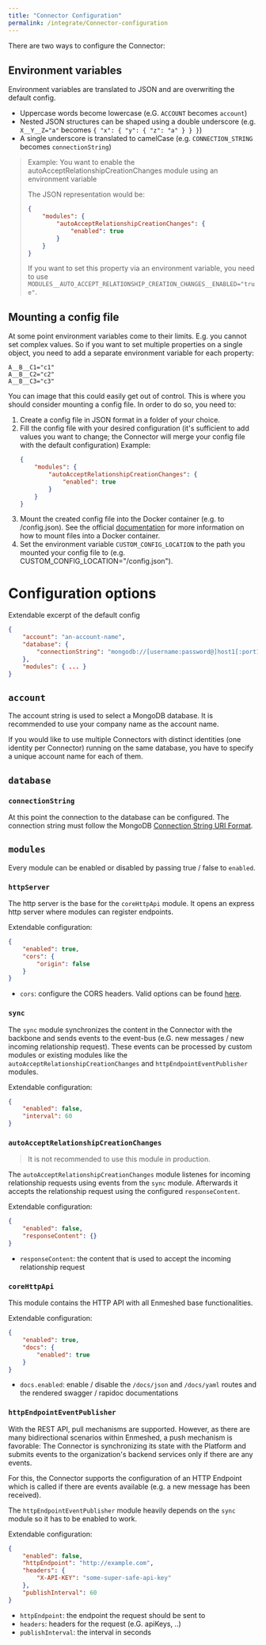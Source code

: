 ```yaml
---
title: "Connector Configuration"
permalink: /integrate/Connector-configuration
---
```


There are two ways to configure the Connector:

## Environment variables

Environment variables are translated to JSON and are overwriting the default config.

-   Uppercase words become lowercase (e.G. `ACCOUNT` becomes `account`)
-   Nested JSON structures can be shaped using a double underscore (e.g. `X__Y__Z="a"` becomes `{ "x": { "y": { "z": "a" } } }`)
-   A single underscore is translated to camelCase (e.g. `CONNECTION_STRING` becomes `connectionString`)

> Example: You want to enable the autoAcceptRelationshipCreationChanges module using an environment variable
>
> The JSON representation would be:
>
> ```json
> {
>     "modules": {
>         "autoAcceptRelationshipCreationChanges": {
>             "enabled": true
>         }
>     }
> }
> ```
>
> If you want to set this property via an environment variable, you need to use `MODULES__AUTO_ACCEPT_RELATIONSHIP_CREATION_CHANGES__ENABLED="true"`.

## Mounting a config file

At some point environment variables come to their limits. E.g. you cannot set complex values. So if you want to set multiple properties on a single object, you need to add a separate environment variable for each property:

```text
A__B__C1="c1"
A__B__C2="c2"
A__B__C3="c3"
```

You can image that this could easily get out of control. This is where you should consider mounting a config file. In order to do so, you need to:

1. Create a config file in JSON format in a folder of your choice.
2. Fill the config file with your desired configuration (it's sufficient to add values you want to change; the Connector will merge your config file with the default configuration) Example:
    ```json
    {
        "modules": {
            "autoAcceptRelationshipCreationChanges": {
                "enabled": true
            }
        }
    }
    ```
3. Mount the created config file into the Docker container (e.g. to /config.json). See the official [documentation](https://docs.docker.com/storage/bind-mounts/) for more information on how to mount files into a Docker container.
4. Set the environment variable `CUSTOM_CONFIG_LOCATION` to the path you mounted your config file to (e.g. CUSTOM_CONFIG_LOCATION="/config.json").

# Configuration options

Extendable excerpt of the default config

```json
{
    "account": "an-account-name",
    "database": {
        "connectionString": "mongodb://[username:password@]host1[:port1][,...hostN[:portN]][/[defaultauthdb][?options]]"
    },
    "modules": { ... }
}
```

## `account`

The account string is used to select a MongoDB database. It is recommended to use your company name as the account name.

If you would like to use multiple Connectors with distinct identities (one identity per Connector) running on the same database, you have to specify a unique account name for each of them.

## `database`

### `connectionString`

At this point the connection to the database can be configured. The connection string must follow the MongoDB [Connection String URI Format](https://docs.mongodb.com/manual/reference/connection-string/).

## `modules`

Every module can be enabled or disabled by passing true / false to `enabled`.

### `httpServer`

The http server is the base for the `coreHttpApi` module. It opens an express http server where modules can register endpoints.

Extendable configuration:

```json
{
    "enabled": true,
    "cors": {
        "origin": false
    }
}
```

-   `cors`: configure the CORS headers. Valid options can be found [here](https://github.com/expressjs/cors#configuration-options).

### `sync`

The `sync` module synchronizes the content in the Connector with the backbone and sends events to the event-bus (e.G. new messages / new incoming relationship request). These events can be processed by custom modules or existing modules like the `autoAcceptRelationshipCreationChanges` and `httpEndpointEventPublisher` modules.

Extendable configuration:

```json
{
    "enabled": false,
    "interval": 60
}
```

### `autoAcceptRelationshipCreationChanges`

> It is not recommended to use this module in production.

The `autoAcceptRelationshipCreationChanges` module listenes for incoming relationship requests using events from the `sync` module. Afterwards it accepts the relationship request using the configured `responseContent`.

Extendable configuration:

```json
{
    "enabled": false,
    "responseContent": {}
}
```

-   `responseContent`: the content that is used to accept the incoming relationship request

### `coreHttpApi`

This module contains the HTTP API with all Enmeshed base functionalities.

Extendable configuration:

```json
{
    "enabled": true,
    "docs": {
        "enabled": true
    }
}
```

-   `docs.enabled`: enable / disable the `/docs/json` and `/docs/yaml` routes and the rendered swagger / rapidoc documentations

### `httpEndpointEventPublisher`

With the REST API, pull mechanisms are supported. However, as there are many bidirectional scenarios within Enmeshed, a push mechanism is favorable: The Connector is synchronizing its state with the Platform and submits events to the organization's backend services only if there are any events.

For this, the Connector supports the configuration of an HTTP Endpoint which is called if there are events available (e.g. a new message has been received).

The `httpEndpointEventPublisher` module heavily depends on the `sync` module so it has to be enabled to work.

Extendable configuration:

```json
{
    "enabled": false,
    "httpEndpoint": "http://example.com",
    "headers": {
        "X-API-KEY": "some-super-safe-api-key"
    },
    "publishInterval": 60
}
```

-   `httpEndpoint`: the endpoint the request should be sent to
-   `headers`: headers for the request (e.G. apiKeys, ..)
-   `publishInterval`: the interval in seconds
